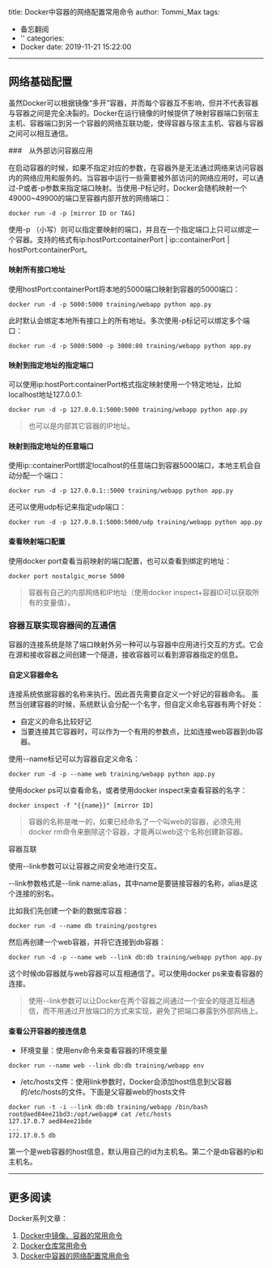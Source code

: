 title: Docker中容器的网络配置常用命令
author: Tommi_Max
tags:
  - 备忘翻阅
  - ''
categories:
  - Docker
date: 2019-11-21 15:22:00
---
## 网络基础配置

虽然Docker可以根据镜像“多开”容器，并而每个容器互不影响，但并不代表容器与容器之间是完全决裂的。Docker在运行镜像的时候提供了映射容器端口到宿主主机、容器端口到另一个容器的网络互联功能，使得容器与宿主主机、容器与容器之间可以相互通信。

###　从外部访问容器应用

在启动容器的时候，如果不指定对应的参数，在容器外是无法通过网络来访问容器内的网络应用和服务的。当容器中运行一些需要被外部访问的网络应用时，可以通过-P或者-p参数来指定端口映射。当使用-P标记时，Docker会随机映射一个49000~49900的端口至容器内部开放的网络端口：

```
docker run -d -p [mirror ID or TAG]
```

使用-p （小写）则可以指定要映射的端口，并且在一个指定端口上只可以绑定一个容器。支持的格式有ip:hostPort:containerPort | ip::containerPort | hostPort:containerPort。

#### 映射所有接口地址

使用hostPort:containerPort将本地的5000端口映射到容器的5000端口：

```
docker run -d -p 5000:5000 training/webapp python app.py
```

此时默认会绑定本地所有接口上的所有地址。多次使用-p标记可以绑定多个端口：

```
docker run -d -p 5000:5000 -p 3000:80 training/webapp python app.py
```

#### 映射到指定地址的指定端口

可以使用ip:hostPort:containerPort格式指定映射使用一个特定地址，比如localhost地址127.0.0.1:

```
docker run -d -p 127.0.0.1:5000:5000 training/webapp python app.py
```

> 也可以是内部其它容器的IP地址。

#### 映射到指定地址的任意端口

使用ip::containerPort绑定localhost的任意端口到容器5000端口，本地主机会自动分配一个端口：

```
docker run -d -p 127.0.0.1::5000 training/webapp python app.py
```

还可以使用udp标记来指定udp端口：

```
docker run -d -p 127.0.0.1:5000:5000/udp training/webapp python app.py
```

#### 查看映射端口配置

使用docker port查看当前映射的端口配置，也可以查看到绑定的地址：

```
docker port nostalgic_morse 5000
```

> 容器有自己的内部网络和IP地址（使用docker inspect+容器ID可以获取所有的变量值）。

### 容器互联实现容器间的互通信

容器的连接系统是除了端口映射外另一种可以与容器中应用进行交互的方式。它会在源和接收容器之间创建一个隧道，接收容器可以看到源容器指定的信息。

#### 自定义容器命名

连接系统依据容器的名称来执行。因此首先需要自定义一个好记的容器命名。
虽然当创建容器的时候，系统默认会分配一个名字，但自定义命名容器有两个好处：

- 自定义的命名比较好记
- 当要连接其它容器时，可以作为一个有用的参数点，比如连接web容器到db容器。

使用--name标记可以为容器自定义命名：

```
docker run -d -p --name web training/webapp python app.py
```

使用docker ps可以查看命名，或者使用docker inspect来查看容器的名字：

```
docker inspect -f "{{name}}" [mirror ID]
```

> 容器的名称是唯一的，如果已经命名了一个叫web的容器，必须先用docker rm命令来删除这个容器，才能再以web这个名称创建新容器。

容器互联

使用--link参数可以让容器之间安全地进行交互。

--link参数格式是--link name:alias，其中name是要链接容器的名称，alias是这个连接的别名。

比如我们先创建一个新的数据库容器：

```
docker run -d --name db training/postgres
```

然后再创建一个web容器，并将它连接到db容器：

```
docker run -d -p --name web --link db:db training/webapp python app.py
```

这个时候db容器就与web容器可以互相通信了。可以使用docker ps来查看容器的连接。

> 使用--link参数可以让Docker在两个容器之间通过一个安全的隧道互相通信，而不用通过开放端口的方式来实现，避免了把端口暴露到外部网络上。

#### 查看公开容器的接连信息

- 环境变量：使用env命令来查看容器的环境变量

```
docker run --name web --link db:db training/webapp env
```

- /etc/hosts文件：使用link参数时，Docker会添加host信息到父容器的/etc/hosts的文件。下面是父容器web的hosts文件

```
docker run -t -i --link db:db training/webapp /bin/bash
root@aed84ee21bd3:/opt/webapp# cat /etc/hosts
127.17.0.7 aed84ee21bde
...
172.17.0.5 db
```

第一个是web容器的host信息，默认用自己的id为主机名。第二个是db容器的ip和主机名。

---

## 更多阅读

Docker系列文章：

1. [Docker中镜像、容器的常用命令](https://juejin.im/post/5d8820cae51d453b1e478b91)
2. [Docker仓库常用命令](https://juejin.im/post/5d9f53d26fb9a04e3142120c)
3. [Docker中容器的网络配置常用命令](https://juejin.im/post/5d9f4f86e51d4577f3534ead)